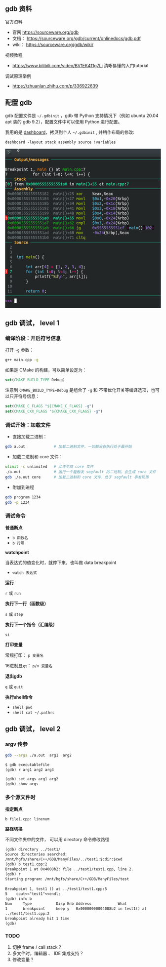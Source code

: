 ## gdb 资料

官方资料
- 官网 https://sourceware.org/gdb
- 文档： https://sourceware.org/gdb/current/onlinedocs/gdb.pdf
- wiki： https://sourceware.org/gdb/wiki/

视频教程
- https://www.bilibili.com/video/BV1EK411g7Li  清晰易懂的入门tutorial

调试原理举例
- https://zhuanlan.zhihu.com/p/336922639



## 配置 gdb

gdb 配置文件是 `~/.gdbinit` ，gdb 带 Python 支持情况下（例如 ubuntu 20.04 apt 装的 gdb 9.2），配置文件中可以使用 Python 进行配置。

我用的是 [dashboard](https://github.com/cyrus-and/gdb-dashboard/)，拷贝到个人 `~/.gdbinit` , 并稍作布局的修改:

```
dashboard -layout stack assembly source !variables
```

![gdb-dashboard截图](gdb-dashboard-snapshot.png)

## gdb 调试， level 1

### 编译阶段：开启符号信息

打开 `-g` 参数：

```bash
g++ main.cpp -g
```

如果是 CMake 的构建，可以简单设定为：
```cmake
set(CMAKE_BUILD_TYPE Debug)
```

注意到 `CMAKE_BUILD_TYPE=Debug` 是组合了 `-g` 和 不带优化开关等编译选项，也可以只开符号信息：
```cmake
set(CMAKE_C_FLAGS "${CMAKE_C_FLAGS} -g")
set(CMAKE_CXX_FLAGS "${CMAKE_CXX_FLAGS} -g")
```

### 调试开始：加载文件

- 直接加载二进制：
```bash
gdb a.out             # 加载二进制文件，一切都没有执行处于最开始
```

- 加载二进制和 core 文件：
```bash
ulimit -c unlimited   # 允许生成 core 文件
./a.out               # 运行一个能触发 segfault 的二进制，会生成 core 文件
gdb ./a.out core      # 加载二进制和 core 文件，处于 segfault 事发现场
```

- 附加到进程
```bash
gdb program 1234
gdb -p 1234
```


### 调试命令

**普通断点**

- `b 函数名`
- `b 行号`

**watchpoint** 

当表达式的值变化时，就停下来，也叫做 data breakpoint

- `watch 表达式`

**运行**

`r` 或 `run`

**执行下一行（函数级）**

`s` 或 `step`

**执行下一个指令（汇编级）**

`si`

**打印变量**

常规打印： `p 变量名`

16进制显示： `p/x 变量名`

**退出gdb**

`q` 或 `quit`

**执行shell命令**

- `shell pwd`
- `shell cat ~/.pathrc`


## gdb 调试， level 2

### argv 传参

```bash
gdb --args ./a.out  arg1  arg2
```

```
$ gdb executablefile
(gdb) r arg1 arg2 arg3
```

```
(gdb) set args arg1 arg2
(gdb) show args
```

### 多个源文件时

**指定断点**
```gdb
b file1.cpp: linenum
```

**路径切换**

不同文件夹中的文件， 可以用 directory 命令修改路径

```gdb
(gdb) directory ../test1/
Source directories searched: /mnt/hgfs/share/C++/GDB/ManyFiles/../test1:$cdir:$cwd 
(gdb) b test1.cpp:2
Breakpoint 1 at 0x4008b2: file ../test1/test1.cpp, line 2.
(gdb) r
Starting program: /mnt/hgfs/share/C++/GDB/ManyFiles/test 

Breakpoint 1, test1 () at ../test1/test1.cpp:5
5    cout<<"test1"<<endl;
(gdb) info b
Num     Type           Disp Enb Address            What
1       breakpoint     keep y   0x00000000004008b2 in test1() at ../test1/test1.cpp:2
breakpoint already hit 1 time
(gdb) 
```


### TODO

1. 切换 frame / call stack ?
2. 多文件时，编辑器 、 IDE 集成支持？
3. 修改变量？


